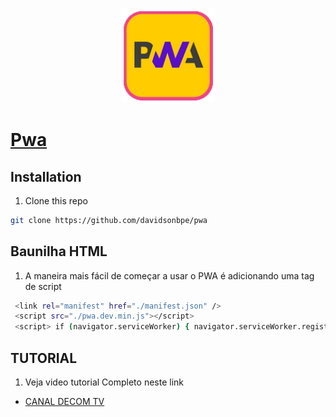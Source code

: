 ### <p align="center"><img width="150px" height="150px" src="icon.png"></p>

# [Pwa](#)

## Installation

1. Clone this repo

  ```bash
  git clone https://github.com/davidsonbpe/pwa
  ```


## Baunilha HTML

1. A maneira mais fácil de começar a usar o PWA é adicionando uma tag de script

 ```bash
  <link rel="manifest" href="./manifest.json" />
  <script src="./pwa.dev.min.js"></script>
  <script> if (navigator.serviceWorker) { navigator.serviceWorker.register ('./sw.js') } </script>
  ```

## TUTORIAL

1. Veja video tutorial Completo neste link

* [CANAL DECOM TV](https://www.youtube.com/channel/UCHqvw9v2Fp6o006lUskoigg/)
